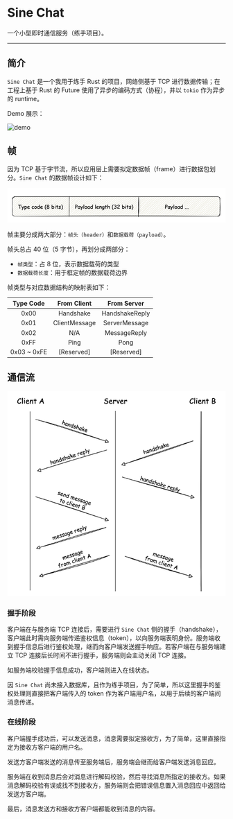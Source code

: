 
# Sine Chat

一个小型即时通信服务（练手项目）。

---

## 简介

 `Sine Chat` 是一个我用于练手 Rust 的项目，网络侧基于 TCP 进行数据传输；在工程上基于 Rust 的 Future 使用了异步的编码方式（协程），并以 `tokio` 作为异步的 runtime。

Demo 展示：

![demo](https://github.com/TangentW/sine_chat/blob/3f851cde01131159c761c1ab9e21b83274fefc03/imgs/demo.gif)

## 帧

因为 TCP 基于字节流，所以应用层上需要拟定数据帧（frame）进行数据包划分。`Sine Chat` 的数据帧设计如下：

![frame](https://github.com/TangentW/sine_chat/blob/3f851cde01131159c761c1ab9e21b83274fefc03/imgs/frame.png)

帧主要分成两大部分：`帧头（header）`和`数据载荷（payload）`。

帧头总占 40 位（5 字节），再划分成两部分：
* `帧类型`：占 8 位，表示数据载荷的类型
* `数据载荷长度`：用于框定帧的数据载荷边界

帧类型与对应数据结构的映射表如下：

| Type Code | From Client | From Server |
| :---: | :----: | :---: |
| 0x00 | Handshake | HandshakeReply |
| 0x01 | ClientMessage | ServerMessage |
| 0x02 | N/A | MessageReply |
| 0xFF | Ping | Pong |
| 0x03 ~ 0xFE | [Reserved] | [Reserved] |

## 通信流

![flow](https://github.com/TangentW/sine_chat/blob/3f851cde01131159c761c1ab9e21b83274fefc03/imgs/flow.png)

### 握手阶段

客户端在与服务端 TCP 连接后，需要进行 `Sine Chat` 侧的握手（handshake），客户端此时需向服务端传递鉴权信息（token），以向服务端表明身份。服务端收到握手信息后进行鉴权处理，继而向客户端发送握手响应。若客户端在与服务端建立 TCP 连接后长时间不进行握手，服务端则会主动关闭 TCP 连接。

如服务端校验握手信息成功，客户端则进入在线状态。

因 `Sine Chat` 尚未接入数据库，且作为练手项目，为了简单，所以这里握手的鉴权处理则直接把客户端传入的 token 作为客户端用户名，以用于后续的客户端间消息传递。

### 在线阶段

客户端握手成功后，可以发送消息，消息需要拟定接收方，为了简单，这里直接指定为接收方客户端的用户名。

发送方客户端发送的消息传至服务端后，服务端会继而给客户端发送消息回应。

服务端在收到消息后会对消息进行解码校验，然后寻找消息所指定的接收方。如果消息解码校验有误或找不到接收方，服务端则会把错误信息置入消息回应中返回给发送方客户端。

最后，消息发送方和接收方客户端都能收到消息的内容。

